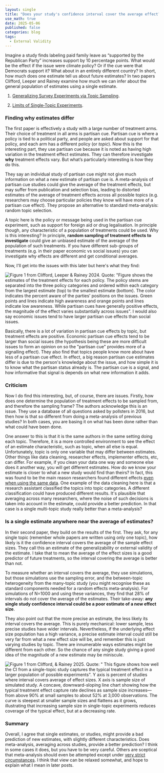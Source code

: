 ```yaml
---
layout: single
title: "Does your study's confidence interval cover the average effect?"
use_math: true
date: 2025-05-06
published: false
categories: blog
tags:
  - External Validity
---
```

Imagine a study finds labeling paid family leave as “supported by the Republican Party” increases support by 10 percentage points. What would be the effect if the issue were climate policy? Or if the cue were that Democrats support it? What about in an entirely different country? In short, how much does one estimate tell us about future estimates? In two papers Clifford, Leeper and Rainey examine how much we can infer about the general population of estimates using a single estimate. 

1. [Generalizing Survey Experiments via Topic Sampling](https://doi.org/10.1007/s11109-023-09870-1).

2. [Limits of Single‑Topic Experiments](https://doi.org/10.1017/pan.2024.20).

### Finding why estimates differ

The first paper is effectively a study with a large number of treatment arms. Their choice of treatment in all arms is partisan cue. Partisan cue is where a policy is tied to a political party, and people are asked about support for that policy, and each arm has a different policy (or *topic*).  Now this is the interesting part, they use partisan cue because it is noted as having high variation in the treatment effect estimates. They can therefore investigate **why** treatment effects vary. But what’s particularly interesting is *how* they do this.

They say an individual study of partisan cue might not give much information on what a new estimate of partisan cue is. A meta-analysis of partisan cue studies could give the average of the treatment effects, but may suffer from publication and selection bias, leading to distorted estimates of the average of treatment effects across all possible topics (e.g. researchers may choose particular policies they know will have more of a partisan cue effect). They propose an alternative to standard meta-analysis: random topic selection. 

A topic here is the policy or message being used in the partisan cue experiment, such as support for foreign aid or drug legalisation. In principle though, any characteristic of a population of treatments could be used. Why is this interesting? In principle, **random sampling of treatment effects to investigate** could give an unbiased estimate of the average of the population of such treatments. If you have different sub-groups of treatments (e.g. in their paper economic vs social issues) you can investigate why effects are different and get conditional averages. 

Now, I'll get into the issues with this later but here's what they find:

![Figure 1 from Clifford, Leeper & Rainey 2024. Quote: "Figure shows the estimates of the treatment effects for each policy. The policy stems are separated into the three policy categories and ordered within each category from the largest estimate (top) to the smallest estimate (bottom). The color indicates the percent aware of the parties’ positions on the issues. Green points and lines indicate high awareness and orange points and lines indicate low awareness. While partisan cues have generally positive effects, the magnitude of the effect varies substantially across issues". I would also say economic issues tend to have larger partisan cue effects than social issues.](/home/assets/blogassets/topics.PNG)

Basically, there is a lot of variation in partisan cue effects by topic, but treatment effects are positive. Economic partisan cue effects tend to be larger than social issues (the hypothesis being these are more difficult issues to form an opinion on so the "partisan cue" provides more of a signalling effect). They also find that topics people know more about have less of a partisan cue effect. In effect, a big reason partisan cue estimates differ is due to the person's knowledge about the issue, and how simple it is to know what the partisan status already is. The partisan cue is a signal, and how informative that signal is depends on what new information it adds. 

### Criticism

Now I do find this interesting, but, of course, there are issues. Firstly, how does one determine the population of treatment effects to be sampled from, and therefore the sampling frame? The authors acknowledge this is an issue. They use a database of all questions asked by pollsters in 2016, but then how is that so different from doing a meta-analysis of previous studies? In both cases, you are basing it on what has been done rather than what could have been done. 

One answer to this is that it is the same authors in the same setting doing each topic. Therefore, it is a more controlled environment to see the effect of an estimate characteristic, such as topic, when all else is equal. Unfortunately, topic is only one variable that may differ between estimates. Other things like data cleaning, researcher effects, implementer effects, etc, can differ. For example, if you clean your data one way and someone else does it another way, you will get different estimates. How do we know your estimate is closer to what a new study would find than theirs? In fact, this was found to be the main reason researchers found different effects [even when using the same data](https://www.nber.org/papers/w33729). One example of the data cleaning here is that a research assistant classified the topics into topic categories. A different classification could have produced different results.  It's plausible that averaging across many researchers, where the noise of such decisions is taken into account in the estimate, could provide a better prediction. In that case is a single multi-topic study really better than a meta-analysis?


### Is a single estimate anywhere near the average of estimates?

In their second paper, they build on the results of the first. They ask, for any single topic (remember whole papers are written using only one topic), how likely is it the confidence interval covers the average of the sample effect sizes. They call this an estimate of the generalizability or external validity of the estimate. I take that to mean the average of the effect sizes is a good predictor of future treatments, so the interval covering the average is better than not. 

To measure whether an interval covers the average, they use simulations, but those simulations use the sampling error, and the between-topic heterogeneity from the many-topic study (you might recognise these as standard components needed for a random effects meta-analysis). For simulations of N=1000 and using these variances, they find that 28% of intervals do not cover the average of the estimates. Their take-away: **any single study confidence interval could be a poor estimate of a new effect size**.

They also point out that the more precise an estimate, the less likely its interval covers the average. This is purely mechanical: lower sample, less precise studies have wider intervals. Nevertheless, if the underlying effect size population has a high variance, a precise estimate interval could still be very far from what a new effect size will be, and remember this is just varying studies by topic. There are innumerable ways estimates might be different from each other. So the chance of any single study giving a good idea of the magnitude of a new estimate may be miniscule.  

![Figure 1 from Clifford, & Rainey 2025. Quote: " This figure shows how well the CI from a single-topic study captures the typical treatment effect in a larger population of possible experiments". Y axis is percent of studies where interval covers average of effect sizes. X axis is sample size of simulated study. A concave, downward-sloping line chart showing how the typical treatment effect capture rate declines as sample size increases—from above 90% at small samples to about 52% at 3,000 observations. The curve is steepest at smaller sample sizes and flattens as it grows, illustrating that increasing sample size in single-topic experiments reduces coverage of the typical effect, but at a decreasing rate. ](/home/assets/blogassets/panelb.PNG)

### Summary

Overall, I agree that single estimates, or studies, might provide a bad prediction of new estimates, with slightly different characteristics. Does meta-analysis, averaging across studies, provide a better prediction? I think in some cases it does, but you have to be very careful. Others are sceptical that meta-analysis should even be attempted except under [very strict circumstances](https://onlinelibrary.wiley.com/doi/abs/10.1111/ajps.12742). I think that view can be relaxed somewhat, and hope to explain what I mean in later posts.





